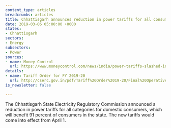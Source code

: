 ```yaml
---
content_type: articles
breadcrumbs: articles
title: Chhattisgarh announces reduction in power tariffs for all consumers
date: 2019-03-06 05:00:00 +0000
states:
- Chhattisgarh
sectors:
- Energy
subsectors:
- Power
sources:
- name: Money Control
  url: https://www.moneycontrol.com/news/india/power-tariffs-slashed-in-chhattisgarh-domestic-consumers-to-benefit-3596901.html
details:
- name: Tariff Order for FY 2019-20
  url: http://cserc.gov.in/pdf/Tariff%20Order%2019-20/Final%20Operative%20Order-FY%202019-20.pdf
is_newsletter: false

---
```

The Chhattisgarh State Electricity Regulatory Commission announced a reduction in power tariffs for all categories for domestic consumers, which will benefit 91 percent of consumers in the state. The new tariffs would come into effect from April 1.

